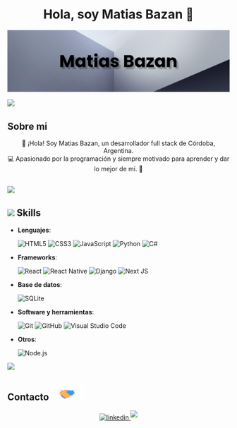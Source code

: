 <div align="center">
<h1 align="center">Hola, soy Matias Bazan 👋</h1>
</div>
<img src="https://github.com/Mati-Bazan/mati-bazan/blob/main/Banner.png">

<img src="https://user-images.githubusercontent.com/73097560/115834477-dbab4500-a447-11eb-908a-139a6edaec5c.gif"><br>
## Sobre mi
<div align="center">
👋 ¡Hola! Soy Matias Bazan, un desarrollador full stack de Córdoba, Argentina.<br>
💻 Apasionado por la programación y siempre motivado para aprender y dar lo mejor de mí. 🚀
</div><br>

<img src="https://user-images.githubusercontent.com/73097560/115834477-dbab4500-a447-11eb-908a-139a6edaec5c.gif"><br>
## <img src="https://media2.giphy.com/media/QssGEmpkyEOhBCb7e1/giphy.gif?cid=ecf05e47a0n3gi1bfqntqmob8g9aid1oyj2wr3ds3mg700bl&rid=giphy.gif" width ="25"><b> Skills</b>

<p align="center">

- **Lenguajes**:
  
  ![HTML5](https://img.shields.io/badge/HTML5%20-%23E34F26.svg?style=for-the-badge&logo=html5&logoColor=white)
  ![CSS3](https://img.shields.io/badge/CSS%20-%231572B6.svg?style=for-the-badge&logo=css3&logoColor=white)
  ![JavaScript](https://img.shields.io/badge/JavaScript%20-%23F7DF1E.svg?style=for-the-badge&logo=javascript&logoColor=black)
  ![Python](https://img.shields.io/badge/Python%20-%2314354C.svg?style=for-the-badge&logo=python&logoColor=white)
  ![C#](https://img.shields.io/badge/c%23-%23239120.svg?style=for-the-badge&logo=csharp&logoColor=white)

- **Frameworks**:

  ![React](https://img.shields.io/badge/react%20-%2320232a.svg?&style=for-the-badge&logo=react&logoColor=%2361DAFB"/)
  ![React Native](https://img.shields.io/badge/react_native%20-%2320232a.svg?&style=for-the-badge&logo=react&logoColor=%2361DAFB"/)
  ![Django](https://img.shields.io/badge/django%20-%23092E20.svg?&style=for-the-badge&logo=django&logoColor=white"/)
  ![Next JS](https://img.shields.io/badge/Next-black?style=for-the-badge&logo=next.js&logoColor=white)
    
- **Base de datos**:

    ![SQLite](https://img.shields.io/badge/sqlite-%2307405e.svg?&style=for-the-badge&logo=sqlite&logoColor=white"/)

- **Software y herramientas**:

    ![Git](https://img.shields.io/badge/git-%23F05033.svg?style=for-the-badge&logo=git&logoColor=white)
    ![GitHub](https://img.shields.io/badge/github-%23121011.svg?style=for-the-badge&logo=github&logoColor=white)
    ![Visual Studio Code](https://img.shields.io/badge/Visual%20Studio%20Code-0078d7.svg?style=for-the-badge&logo=visual-studio-code&logoColor=white)


- **Otros**:

    ![Node.js](https://img.shields.io/badge/node.js%20-%2343853D.svg?&style=for-the-badge&logo=node.js&logoColor=white"/)
    
</p>

<img src="https://user-images.githubusercontent.com/73097560/115834477-dbab4500-a447-11eb-908a-139a6edaec5c.gif"><br>

## <b>Contacto</b><img src="https://github.com/0xAbdulKhalid/0xAbdulKhalid/raw/main/assets/mdImages/handshake.gif" width ="80">
<div align='center'>
  <a href="https://www.linkedin.com/in/matias-bazan/" target="_blank">
    <img src="https://img.shields.io/badge/linkedin%20-%230077B5.svg?&style=for-the-badge&logo=linkedin&logoColor=white" alt=linkedin style="margin-bottom: 5px;"/>
  </a>

  <a href="mailto:mati.bazan97@gmail.com" target="_blank">
    <img src="https://img.shields.io/badge/Gmail-D14836?style=for-the-badge&logo=gmail&logoColor=white" t=mail style="margin-bottom: 5px;" />
  </a>
</div>


